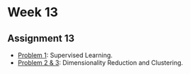 # Week 13

## Assignment 13

- [Problem 1](p1.md): Supervised Learning.
- [Problem 2 & 3](p2-3.md): Dimensionality Reduction and Clustering.
